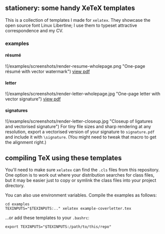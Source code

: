 ## stationery: some handy XeTeX templates

This is a collection of templates I made for `xelatex`. They showcase
the open source font Linux Libertine; I use them to typeset attractive
correspondence and my CV.

### examples

#### résumé
!(/examples/screenshots/render-resume-wholepage.png "One-page résumé with vector watermark")
[view pdf](/examples/example-resume.pdf)

#### letter
!(/examples/screenshots/render-letter-wholepage.jpg "One-page letter with vector signature")
[view pdf](/examples/example-letter.pdf)

#### signatures
!(/examples/screenshots/render-letter-closeup.jpg "Closeup of ligatures and vectorised signature")
For tiny file sizes and sharp rendering at any resolution, export a vectorised
version of your signature to `signature.pdf` and include it with `\signature`.
(You might need to tweak that macro to get the alignment right.)

## compiling TeX using these templates

You'll need to make sure `xelatex` can find the `.cls` files from this repository.
One option is to work out where your distribution searches for class files, but it
may be easier just to copy or symlink the class files into your project directory.

You can also use environment variables. Compile the examples as follows:

    cd examples
    TEXINPUTS="$TEXINPUTS:.." xelatex example-coverletter.tex

...or add these templates to your `.bashrc`:

    export TEXINPUTS="$TEXINPUTS:/path/to/this/repo"
